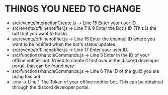 <h1>THINGS YOU NEED TO CHANGE</h1>

<P> 
  <ul>
      <li>src/events/interactionCreate.js -> Line 15 Enter your user ID.</li>
      <li>src/events/offlinenotifier.js -> Line 7 & 9 Enter the Bot's ID (This is the bot that you want to track).</li>
      <li>src/events/offlinenotifier.js -> Line 16 Enter the channel ID where you want to be notified when the bot's status updates.</li>
      <li>src/events/offlinenotifier.js -> Line 17 Enter your user ID.</li>
      <li>src/functions/handleCommands.js -> Line 5 Enter in the ID of your offline notifier bot. (Need to create it first over in the discord developer portal, that can be found <a href="https://discord.com/developers/applications">here</a></li>
      <li>src/functions/handleCommands.js -> Line 6 The ID of the guild you are using this bot.</li>
      <li>.env -> Line 1 The Token of your offline notifier bot. This can be obtained through the discord developer portal.</li>
  </ul>
</P>
